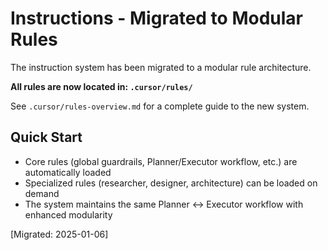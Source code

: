 # Instructions - Migrated to Modular Rules

The instruction system has been migrated to a modular rule architecture.

**All rules are now located in: `.cursor/rules/`**

See `.cursor/rules-overview.md` for a complete guide to the new system.

## Quick Start
- Core rules (global guardrails, Planner/Executor workflow, etc.) are automatically loaded
- Specialized rules (researcher, designer, architecture) can be loaded on demand
- The system maintains the same Planner ↔ Executor workflow with enhanced modularity

[Migrated: 2025-01-06]